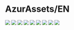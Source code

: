 # AzurAssets/EN
![](https://img.shields.io/badge/EN-8.2.166-blue?style=flat-square)
![](https://img.shields.io/badge/CV-532-blue?style=flat-square)
![](https://img.shields.io/badge/L2D-608-blue?style=flat-square)
![](https://img.shields.io/badge/PIC-22-blue?style=flat-square)
![](https://img.shields.io/badge/BGM-22-blue?style=flat-square)
![](https://img.shields.io/badge/CIPHER-36-blue?style=flat-square)
![](https://img.shields.io/badge/MANGA-57-blue?style=flat-square)
![](https://img.shields.io/badge/PAINTING-189-blue?style=flat-square)
![](https://img.shields.io/badge/DORM-27-blue?style=flat-square)